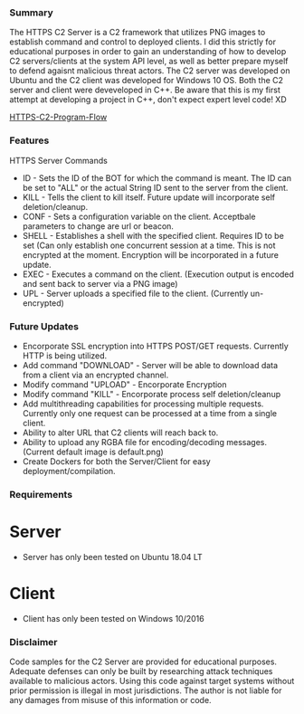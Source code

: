 ### Summary
The HTTPS C2 Server is a C2 framework that utilizes PNG images to establish command and control to deployed clients. I did this strictly for educational purposes in order to gain an understanding of how to develop C2 servers/clients at the system API level, as well as better prepare myself to defend agaisnt malicious threat actors. The C2 server was developed on Ubuntu and the C2 client was developed for Windows 10 OS. Both the C2 server and client were deveveloped in C++. Be aware that this is my first attempt at developing a project in C++, don't expect expert level code! XD

[HTTPS-C2-Program-Flow](https://github.com/antroguy/HTTPS-C2-Server/tree/master/Documentation/C2_HTTPS_Program_Flow.pdf)

### Features
HTTPS Server Commands
* ID   - Sets the ID of the BOT for which the command is meant. The ID can be set to "ALL" or the actual String ID sent to the server from the client. 
* KILL - Tells the client to kill itself. Future update will incorporate self deletion/cleanup.
* CONF - Sets a configuration variable on the client. Acceptbale parameters to change are url or beacon.
* SHELL - Establishes a shell with the specified client. Requires ID to be set (Can only establish one concurrent session at a time. This is not encrypted at the moment. Encryption will be incorporated in a future update. 
* EXEC - Executes a command on the client. (Execution output is encoded and sent back to server via a PNG image)
* UPL - Server uploads a specified file to the client. (Currently un-encrypted)

### Future Updates
* Encorporate SSL encryption into HTTPS POST/GET requests. Currently HTTP is being utilized.
* Add command "DOWNLOAD" - Server will be able to download data from a client via an encrypted channel. 
* Modify command "UPLOAD" - Encorporate Encryption
* Modify command "KILL" - Encorporate process self deletion/cleanup
* Add multithreading capabilities for processing multiple requests. Currently only one request can be processed at a time from a single client. 
* Ability to alter URL that C2 clients will reach back to.
* Ability to upload any RGBA file for encoding/decoding messages. (Current default image is default.png)
* Create Dockers for both the Server/Client for easy deployment/compilation.

### Requirements
# Server
* Server has only been tested on Ubuntu 18.04 LT
# Client
* Client has only been tested on Windows 10/2016

### Disclaimer
Code samples for the C2 Server are provided for educational purposes. Adequate defenses can only be built by researching attack techniques available to malicious actors. Using this code against target systems without prior permission is illegal in most jurisdictions. The author is not liable for any damages from misuse of this information or code.
